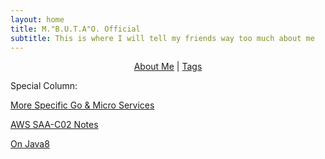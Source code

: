 ```yaml
---
layout: home
title: M."B.U.T.A"O. Official
subtitle: This is where I will tell my friends way too much about me
---
```


<!-- markdownlint-disable MD033 -->
<center>

[About Me](aboutme.md)  |    [Tags](tags.html)

</center>

Special Column:

[More Specific Go & Micro Services](go_index.md)

[AWS SAA-C02 Notes](AWS_index.md)

[On Java8](OnJava8-main/README.md)
